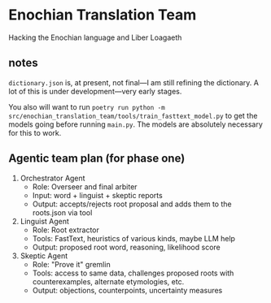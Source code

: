 # Enochian Translation Team
Hacking the Enochian language and Liber Loagaeth

## notes

`dictionary.json` is, at present, not final—I am still refining the dictionary. A lot of this is under development—very early stages.

You also will want to run `poetry run python -m src/enochian_translation_team/tools/train_fasttext_model.py` to get the models going before running `main.py`. The models are absolutely necessary for this to work.

## Agentic team plan (for phase one)

1. Orchestrator Agent
    - Role: Overseer and final arbiter
    - Input: word + linguist + skeptic reports
    - Output: accepts/rejects root proposal and adds them to the roots.json via tool
2. Linguist Agent
    - Role: Root extractor
    - Tools: FastText, heuristics of various kinds, maybe LLM help
    - Output: proposed root word, reasoning, likelihood score
3. Skeptic Agent
    - Role: "Prove it" gremlin
    - Tools: access to same data, challenges proposed roots with counterexamples, alternate etymologies, etc.
    - Output: objections, counterpoints, uncertainty measures
    
